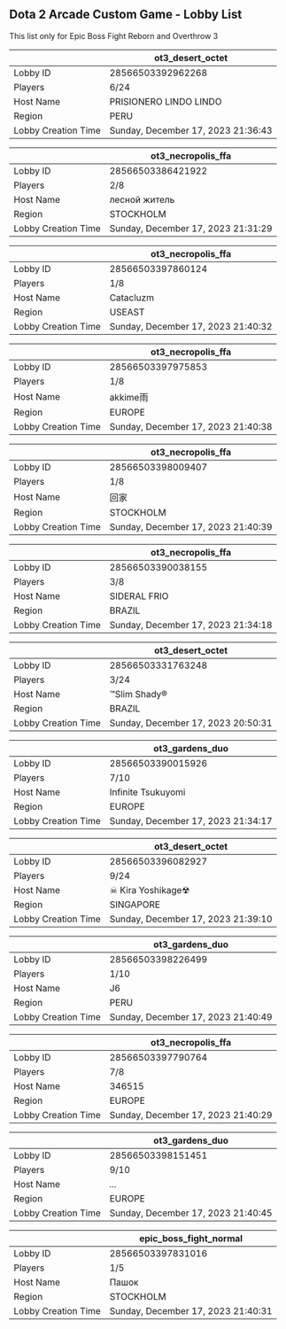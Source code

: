 ## Dota 2 Arcade Custom Game - Lobby List

This list only for Epic Boss Fight Reborn and Overthrow 3

|  | ot3_desert_octet |
| ------ | ------ |
| Lobby ID | 28566503392962268 |
| Players | 6/24 |
| Host Name | PRISIONERO LINDO LINDO |
| Region | PERU |
| Lobby Creation Time | Sunday, December 17, 2023 21:36:43 |


|  | ot3_necropolis_ffa |
| ------ | ------ |
| Lobby ID | 28566503386421922 |
| Players | 2/8 |
| Host Name | лесной житель |
| Region | STOCKHOLM |
| Lobby Creation Time | Sunday, December 17, 2023 21:31:29 |


|  | ot3_necropolis_ffa |
| ------ | ------ |
| Lobby ID | 28566503397860124 |
| Players | 1/8 |
| Host Name | Catacluzm |
| Region | USEAST |
| Lobby Creation Time | Sunday, December 17, 2023 21:40:32 |


|  | ot3_necropolis_ffa |
| ------ | ------ |
| Lobby ID | 28566503397975853 |
| Players | 1/8 |
| Host Name | akkime雨 |
| Region | EUROPE |
| Lobby Creation Time | Sunday, December 17, 2023 21:40:38 |


|  | ot3_necropolis_ffa |
| ------ | ------ |
| Lobby ID | 28566503398009407 |
| Players | 1/8 |
| Host Name | 回家 |
| Region | STOCKHOLM |
| Lobby Creation Time | Sunday, December 17, 2023 21:40:39 |


|  | ot3_necropolis_ffa |
| ------ | ------ |
| Lobby ID | 28566503390038155 |
| Players | 3/8 |
| Host Name | SIDERAL FRIO |
| Region | BRAZIL |
| Lobby Creation Time | Sunday, December 17, 2023 21:34:18 |


|  | ot3_desert_octet |
| ------ | ------ |
| Lobby ID | 28566503331763248 |
| Players | 3/24 |
| Host Name | ™Slim Shady® |
| Region | BRAZIL |
| Lobby Creation Time | Sunday, December 17, 2023 20:50:31 |


|  | ot3_gardens_duo |
| ------ | ------ |
| Lobby ID | 28566503390015926 |
| Players | 7/10 |
| Host Name | Infinite Tsukuyomi |
| Region | EUROPE |
| Lobby Creation Time | Sunday, December 17, 2023 21:34:17 |


|  | ot3_desert_octet |
| ------ | ------ |
| Lobby ID | 28566503396082927 |
| Players | 9/24 |
| Host Name | ☠ Kira Yoshikage☢ |
| Region | SINGAPORE |
| Lobby Creation Time | Sunday, December 17, 2023 21:39:10 |


|  | ot3_gardens_duo |
| ------ | ------ |
| Lobby ID | 28566503398226499 |
| Players | 1/10 |
| Host Name | J6 |
| Region | PERU |
| Lobby Creation Time | Sunday, December 17, 2023 21:40:49 |


|  | ot3_necropolis_ffa |
| ------ | ------ |
| Lobby ID | 28566503397790764 |
| Players | 7/8 |
| Host Name | 346515 |
| Region | EUROPE |
| Lobby Creation Time | Sunday, December 17, 2023 21:40:29 |


|  | ot3_gardens_duo |
| ------ | ------ |
| Lobby ID | 28566503398151451 |
| Players | 9/10 |
| Host Name | *...* |
| Region | EUROPE |
| Lobby Creation Time | Sunday, December 17, 2023 21:40:45 |


|  | epic_boss_fight_normal |
| ------ | ------ |
| Lobby ID | 28566503397831016 |
| Players | 1/5 |
| Host Name | Пашок |
| Region | STOCKHOLM |
| Lobby Creation Time | Sunday, December 17, 2023 21:40:31 |


